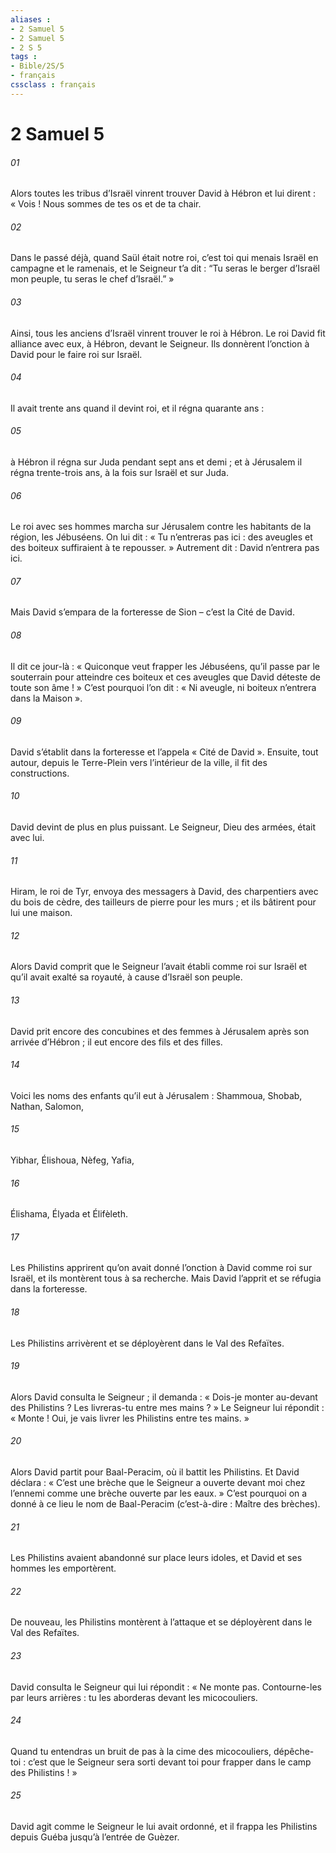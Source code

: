 ```yaml
---
aliases : 
- 2 Samuel 5
- 2 Samuel 5
- 2 S 5
tags : 
- Bible/2S/5
- français
cssclass : français
---
```


# 2 Samuel 5

###### 01
Alors toutes les tribus d’Israël vinrent trouver David à Hébron et lui dirent : « Vois ! Nous sommes de tes os et de ta chair.
###### 02
Dans le passé déjà, quand Saül était notre roi, c’est toi qui menais Israël en campagne et le ramenais, et le Seigneur t’a dit : “Tu seras le berger d’Israël mon peuple, tu seras le chef d’Israël.” »
###### 03
Ainsi, tous les anciens d’Israël vinrent trouver le roi à Hébron. Le roi David fit alliance avec eux, à Hébron, devant le Seigneur. Ils donnèrent l’onction à David pour le faire roi sur Israël.
###### 04
Il avait trente ans quand il devint roi, et il régna quarante ans :
###### 05
à Hébron il régna sur Juda pendant sept ans et demi ; et à Jérusalem il régna trente-trois ans, à la fois sur Israël et sur Juda.
###### 06
Le roi avec ses hommes marcha sur Jérusalem contre les habitants de la région, les Jébuséens. On lui dit : « Tu n’entreras pas ici : des aveugles et des boiteux suffiraient à te repousser. » Autrement dit : David n’entrera pas ici.
###### 07
Mais David s’empara de la forteresse de Sion – c’est la Cité de David.
###### 08
Il dit ce jour-là : « Quiconque veut frapper les Jébuséens, qu’il passe par le souterrain pour atteindre ces boiteux et ces aveugles que David déteste de toute son âme ! » C’est pourquoi l’on dit : « Ni aveugle, ni boiteux n’entrera dans la Maison ».
###### 09
David s’établit dans la forteresse et l’appela « Cité de David ». Ensuite, tout autour, depuis le Terre-Plein vers l’intérieur de la ville, il fit des constructions.
###### 10
David devint de plus en plus puissant. Le Seigneur, Dieu des armées, était avec lui.
###### 11
Hiram, le roi de Tyr, envoya des messagers à David, des charpentiers avec du bois de cèdre, des tailleurs de pierre pour les murs ; et ils bâtirent pour lui une maison.
###### 12
Alors David comprit que le Seigneur l’avait établi comme roi sur Israël et qu’il avait exalté sa royauté, à cause d’Israël son peuple.
###### 13
David prit encore des concubines et des femmes à Jérusalem après son arrivée d’Hébron ; il eut encore des fils et des filles.
###### 14
Voici les noms des enfants qu’il eut à Jérusalem : Shammoua, Shobab, Nathan, Salomon,
###### 15
Yibhar, Élishoua, Nèfeg, Yafia,
###### 16
Élishama, Élyada et Élifèleth.
###### 17
Les Philistins apprirent qu’on avait donné l’onction à David comme roi sur Israël, et ils montèrent tous à sa recherche. Mais David l’apprit et se réfugia dans la forteresse.
###### 18
Les Philistins arrivèrent et se déployèrent dans le Val des Refaïtes.
###### 19
Alors David consulta le Seigneur ; il demanda : « Dois-je monter au-devant des Philistins ? Les livreras-tu entre mes mains ? » Le Seigneur lui répondit : « Monte ! Oui, je vais livrer les Philistins entre tes mains. »
###### 20
Alors David partit pour Baal-Peracim, où il battit les Philistins. Et David déclara :
« C’est une brèche que le Seigneur a ouverte
devant moi chez l’ennemi
comme une brèche ouverte par les eaux. »
C’est pourquoi on a donné à ce lieu le nom de Baal-Peracim (c’est-à-dire : Maître des brèches).
###### 21
Les Philistins avaient abandonné sur place leurs idoles, et David et ses hommes les emportèrent.
###### 22
De nouveau, les Philistins montèrent à l’attaque et se déployèrent dans le Val des Refaïtes.
###### 23
David consulta le Seigneur qui lui répondit : « Ne monte pas. Contourne-les par leurs arrières : tu les aborderas devant les micocouliers.
###### 24
Quand tu entendras un bruit de pas à la cime des micocouliers, dépêche-toi : c’est que le Seigneur sera sorti devant toi pour frapper dans le camp des Philistins ! »
###### 25
David agit comme le Seigneur le lui avait ordonné, et il frappa les Philistins depuis Guéba jusqu’à l’entrée de Guèzer.
